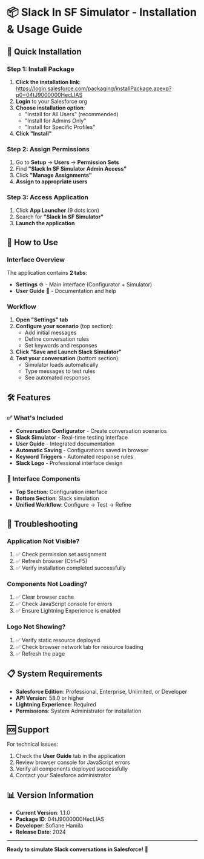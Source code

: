 # 📦 Slack In SF Simulator - Installation & Usage Guide

## 🚀 Quick Installation

### Step 1: Install Package
1. **Click the installation link**: https://login.salesforce.com/packaging/installPackage.apexp?p0=04tJ9000000HecLIAS
2. **Login** to your Salesforce org
3. **Choose installation option**:
   - "Install for All Users" (recommended)
   - "Install for Admins Only"
   - "Install for Specific Profiles"
4. **Click "Install"**

### Step 2: Assign Permissions
1. Go to **Setup** → **Users** → **Permission Sets**
2. Find **"Slack In SF Simulator Admin Access"**
3. Click **"Manage Assignments"**
4. **Assign to appropriate users**

### Step 3: Access Application
1. Click **App Launcher** (9 dots icon)
2. Search for **"Slack In SF Simulator"**
3. **Launch the application**

## 🎯 How to Use

### Interface Overview
The application contains **2 tabs**:
- **Settings** ⚙️ - Main interface (Configurator + Simulator)
- **User Guide** 📖 - Documentation and help

### Workflow
1. **Open "Settings" tab**
2. **Configure your scenario** (top section):
   - Add initial messages
   - Define conversation rules
   - Set keywords and responses
3. **Click "Save and Launch Slack Simulator"**
4. **Test your conversation** (bottom section):
   - Simulator loads automatically
   - Type messages to test rules
   - See automated responses

## 🛠️ Features

### ✅ What's Included
- **Conversation Configurator** - Create conversation scenarios
- **Slack Simulator** - Real-time testing interface
- **User Guide** - Integrated documentation
- **Automatic Saving** - Configurations saved in browser
- **Keyword Triggers** - Automated response rules
- **Slack Logo** - Professional interface design

### 🎨 Interface Components
- **Top Section**: Configuration interface
- **Bottom Section**: Slack simulation
- **Unified Workflow**: Configure → Test → Refine

## 🔧 Troubleshooting

### Application Not Visible?
1. ✅ Check permission set assignment
2. ✅ Refresh browser (Ctrl+F5)
3. ✅ Verify installation completed successfully

### Components Not Loading?
1. ✅ Clear browser cache
2. ✅ Check JavaScript console for errors
3. ✅ Ensure Lightning Experience is enabled

### Logo Not Showing?
1. ✅ Verify static resource deployed
2. ✅ Check browser network tab for resource loading
3. ✅ Refresh the page

## 📋 System Requirements

- **Salesforce Edition**: Professional, Enterprise, Unlimited, or Developer
- **API Version**: 58.0 or higher
- **Lightning Experience**: Required
- **Permissions**: System Administrator for installation

## 🆘 Support

For technical issues:
1. Check the **User Guide** tab in the application
2. Review browser console for JavaScript errors
3. Verify all components deployed successfully
4. Contact your Salesforce administrator

## 📊 Version Information

- **Current Version**: 1.1.0
- **Package ID**: 04tJ9000000HecLIAS
- **Developer**: Sofiane Hamila
- **Release Date**: 2024

---

**Ready to simulate Slack conversations in Salesforce!** 🎉

